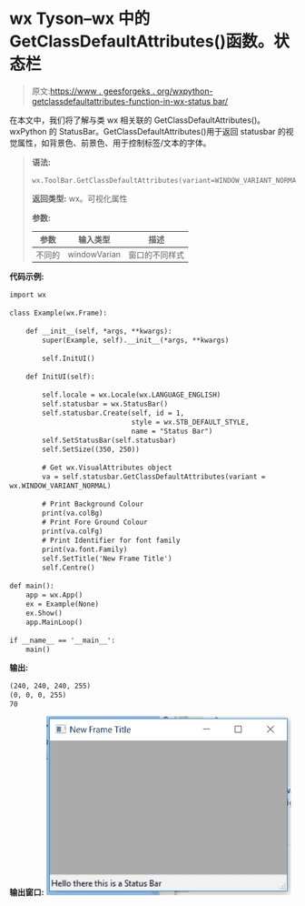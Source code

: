 # wx Tyson–wx 中的 GetClassDefaultAttributes()函数。状态栏

> 原文:[https://www . geesforgeks . org/wxpython-getclassdefaultattributes-function-in-wx-status bar/](https://www.geeksforgeeks.org/wxpython-getclassdefaultattributes-function-in-wx-statusbar/)

在本文中，我们将了解与类 wx 相关联的 GetClassDefaultAttributes()。wxPython 的 StatusBar。GetClassDefaultAttributes()用于返回 statusbar 的视觉属性，如背景色、前景色、用于控制标签/文本的字体。

> **语法:**
> 
> ```
> wx.ToolBar.GetClassDefaultAttributes(variant=WINDOW_VARIANT_NORMAL)
> 
> ```
> 
> **返回类型:** wx。可视化属性
> 
> **参数:**
> 
> | 参数 | 输入类型 | 描述 |
> | --- | --- | --- |
> | 不同的 | windowVarian | 窗口的不同样式 |

**代码示例:**

```
import wx

class Example(wx.Frame):

    def __init__(self, *args, **kwargs):
        super(Example, self).__init__(*args, **kwargs)

        self.InitUI()

    def InitUI(self):

        self.locale = wx.Locale(wx.LANGUAGE_ENGLISH)
        self.statusbar = wx.StatusBar()
        self.statusbar.Create(self, id = 1, 
                              style = wx.STB_DEFAULT_STYLE,
                              name = "Status Bar")
        self.SetStatusBar(self.statusbar)
        self.SetSize((350, 250))

        # Get wx.VisualAttributes object
        va = self.statusbar.GetClassDefaultAttributes(variant = wx.WINDOW_VARIANT_NORMAL)

        # Print Background Colour
        print(va.colBg)
        # Print Fore Ground Colour
        print(va.colFg)
        # Print Identifier for font family
        print(va.font.Family)
        self.SetTitle('New Frame Title')
        self.Centre()

def main():
    app = wx.App()
    ex = Example(None)
    ex.Show()
    app.MainLoop()

if __name__ == '__main__':
    main()
```

**输出:**

```
(240, 240, 240, 255)
(0, 0, 0, 255)
70

```

**输出窗口:**
![](img/3ec2cb1c33fb067ac4da6825ef6e1da8.png)